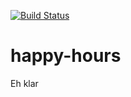[![Build Status](https://semaphoreci.com/api/v1/marpio/happy-hours/branches/master/badge.svg)](https://semaphoreci.com/marpio/happy-hours)
# happy-hours
Eh klar
